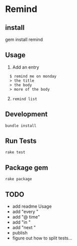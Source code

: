 # Remind

## install
gem install remind

## Usage
1. Add an entry
```
  $ remind me on monday
  > the title
  > the body
  > more of the body
```
2. `remind list`

## Development
`bundle install`

## Run Tests
`rake test`

## Package gem
`rake package`

## TODO
- add readme Usage
- add "every <day>"
- add "@ time"
- add "in <count> <days>"
- add "next <time>"
- publish
- figure out how to split tests...
